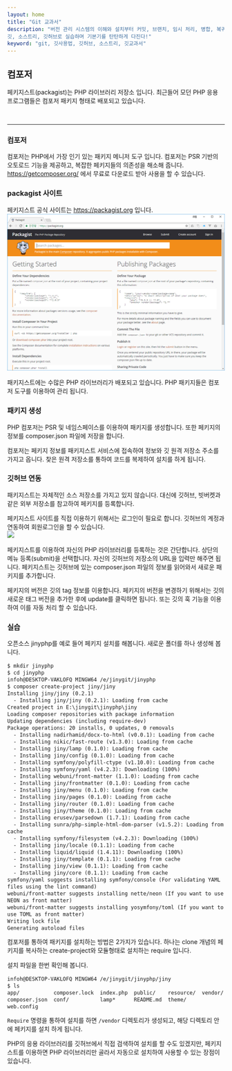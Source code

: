 ```yaml
---
layout: home
title: "Git 교과서"
description: "버전 관리 시스템의 이해와 설치부터 커밋, 브랜치, 임시 처리, 병합, 복귀, 서브모듈, 태그까지
깃, 소스트리, 깃허브로 실습하며 기본기를 탄탄하게 다진다!"
keyword: "git, 깃사용법, 깃허브, 소스트리, 깃교과서"
---
```

## 컴포저
페키지스트(packagist)는 PHP 라이브러리 저장소 입니다. 최근들어 모던 PHP 응용 프로그램들은 컴포저 패키지 형태로 배포되고 있습니다.  

<br>
<hr>

### 컴포저
컴포저는 PHP에서 가장 인기 있는 패키지 메니저 도구 입니다. 컴포저는 PSR 기반의 오토로드 기능을 제공하고, 복잡한 페키지들의 의존성을 해소해 줍니다.
https://getcomposer.org/ 에서 무료로 다운로드 받아 사용을 할 수 있습니다.  

### packagist 사이트
페키지스트 공식 사이트는 https://packagist.org 입니다.  
![](./imgs/18-01.jpg)
 

패키지스트에는 수많은 PHP 라이브러리가 배포되고 있습니다. PHP 패키지들은 컴포저 도구를 이용하여 관리 됩니다.  

### 패키지 생성
PHP 컴포저는 PSR 및 네임스페이스를 이용하여 패키지를 생성합니다. 또한 페키지의 정보를 composer.json 파일에 저장을 합니다.  

컴포저는 페키지 정보를 패키지스트 서비스에 접속하여 정보와 깃 원격 저장소 주소를 가지고 옵니다. 찾은 원격 저장소를 통하여 코드를 복제하여 설치를 하게 됩니다.  


### 깃허브 연동
패키지스트는 자체적인 소스 저장소를 가지고 있지 않습니다. 대신에 깃허브, 빗버켓과 같은 외부 저장소를 참고하여 페키지를 등록합니다.  

페키지스트 사이트를 직접 이용하기 위해서는 로그인이 필요로 합니다. 깃허브의 계정과 연동하여 회원로그인을 할 수 있습니다.  
![](18-02.jpg)
 

페키지스트를 이용하여 자신의 PHP 라이브러리를 등록하는 것은 간단합니다. 상단의 메뉴 등록(submit)을 선택합니다. 자신의 깃허브의 저장소의 URL을 입력만 해주면 됩니다. 페키지스트는 깃허브에 있는 composer.json 파일의 정보를 읽어와서 새로운 패키지를 추가합니다.  

페키지의 버전은 깃의 tag 정보를 이용합니다. 페키지의 버전을 변경하기 위해서는 깃의 새로운 태그 버전을 추가한 후에 update를 클릭하면 됩니다. 또는 깃의 훅 기능을 이용하여 이를 자동 처리 할 수 있습니다.  

### 실습
오픈소스 jinyphp를 예로 들어 페키지 설치를 해봅니다. 새로운 폴더를 하나 생성해 봅니다.  

```
$ mkdir jinyphp
$ cd jinyphp
infoh@DESKTOP-VAKLOFQ MINGW64 /e/jinygit/jinyphp
$ composer create-project jiny/jiny
Installing jiny/jiny (0.2.1)
  - Installing jiny/jiny (0.2.1): Loading from cache
Created project in E:\jinygit\jinyphp\jiny
Loading composer repositories with package information
Updating dependencies (including require-dev)
Package operations: 20 installs, 0 updates, 0 removals
  - Installing nadirhamid/docx-to-html (v0.0.1): Loading from cache
  - Installing nikic/fast-route (v1.3.0): Loading from cache
  - Installing jiny/lamp (0.1.0): Loading from cache
  - Installing jiny/config (0.1.0): Loading from cache
  - Installing symfony/polyfill-ctype (v1.10.0): Loading from cache
  - Installing symfony/yaml (v4.2.3): Downloading (100%)
  - Installing webuni/front-matter (1.1.0): Loading from cache
  - Installing jiny/frontmatter (0.1.0): Loading from cache
  - Installing jiny/menu (0.1.0): Loading from cache
  - Installing jiny/pages (0.1.0): Loading from cache
  - Installing jiny/router (0.1.0): Loading from cache
  - Installing jiny/theme (0.1.0): Loading from cache
  - Installing erusev/parsedown (1.7.1): Loading from cache
  - Installing sunra/php-simple-html-dom-parser (v1.5.2): Loading from cache
  - Installing symfony/filesystem (v4.2.3): Downloading (100%)
  - Installing jiny/locale (0.1.1): Loading from cache
  - Installing liquid/liquid (1.4.11): Downloading (100%)
  - Installing jiny/template (0.1.1): Loading from cache
  - Installing jiny/view (0.1.1): Loading from cache
  - Installing jiny/core (0.1.1): Loading from cache
symfony/yaml suggests installing symfony/console (For validating YAML files using the lint command)
webuni/front-matter suggests installing nette/neon (If you want to use NEON as front matter)
webuni/front-matter suggests installing yosymfony/toml (If you want to use TOML as front matter)
Writing lock file
Generating autoload files
```

컴포저를 통하여 패키지를 설치하는 방법은 2가지가 있습니다. 하나는 clone 개념의 페키지를 복사하는 create-project와 모듈형태로 설치하는 require 입니다.  

설치 파일을 한번 확인해 봅니다.  

```
infoh@DESKTOP-VAKLOFQ MINGW64 /e/jinygit/jinyphp/jiny
$ ls
app/           composer.lock  index.php  public/    resource/  vendor/
composer.json  conf/          lamp*      README.md  theme/     web.config
```

`Require` 명령을 통하여 설치를 하면 `/vendor` 디렉토리가 생성되고, 해당 디렉토리 안에 페키지를 설치 하게 됩니다.  

PHP의 응용 라이브러리를 깃허브에서 직접 검색하여 설치를 할 수도 있겠지만, 페키지스트를 이용하면 PHP 라이브러리만 골라서 자동으로 설치하여 사용할 수 있는 장점이 있습니다.  

<br><br><br>